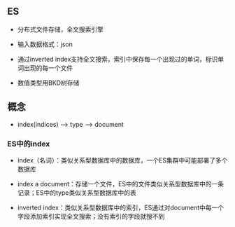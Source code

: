 ## ES  
  
- 分布式文件存储，全文搜索引擎  
  
- 输入数据格式：json  
  
- 通过inverted index支持全文搜索，索引中保存每一个出现过的单词，标识单词出现的每一个文件  
  
- 数值类型用BKD树存储  
  
## 概念  
  
- index(indices) --> type --> document  
  
### ES中的index  
  
- index（名词）：类似关系型数据库中的数据库，一个ES集群中可能部署了多个数据库  
  
- index a document：存储一个文件，ES中的文件类似关系型数据库中的一条记录；ES中的type类似关系型数据库中的表  
  
- inverted index：类似关系型数据库中的索引，ES通过对document中每一个字段添加索引实现全文搜索；没有索引的字段就搜不到  
  

